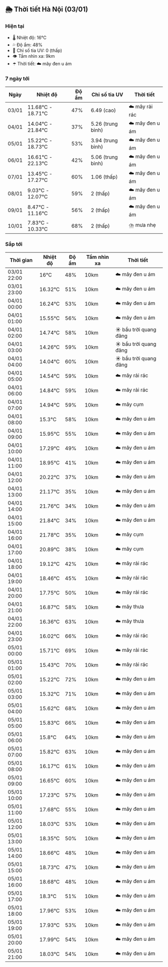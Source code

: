 ## 🌦️ Thời tiết Hà Nội (03/01)

### Hiện tại

- 🌡️ Nhiệt độ: 16℃
- 💦 Độ ẩm: 48%
- 🌟 Chỉ số tia UV: 0 (thấp)
- 👁️ Tầm nhìn xa: 9km
- ☂️ Thời tiết: ☁️ mây đen u ám

### 7 ngày tới

| Ngày | Nhiệt độ | Độ ẩm | Chỉ số tia UV | Thời tiết |
| --- | --- | --- | --- | --- |
| 03/01 | 11.68℃ - 18.71℃ | 47% | 6.49 (cao) | ☁️ mây rải rác |
| 04/01 | 14.04℃ - 21.84℃ | 37% | 5.26 (trung bình) | ☁️ mây đen u ám |
| 05/01 | 15.22℃ - 18.73℃ | 53% | 3.94 (trung bình) | ☁️ mây đen u ám |
| 06/01 | 16.61℃ - 22.13℃ | 42% | 5.06 (trung bình) | ☁️ mây đen u ám |
| 07/01 | 13.45℃ - 17.27℃ | 60% | 1.06 (thấp) | ☁️ mây đen u ám |
| 08/01 | 9.03℃ - 12.07℃ | 59% | 2 (thấp) | ☁️ mây đen u ám |
| 09/01 | 8.47℃ - 11.16℃ | 56% | 2 (thấp) | ☁️ mây đen u ám |
| 10/01 | 7.83℃ - 10.33℃ | 68% | 2 (thấp) | ⛈️ mưa nhẹ |

### Sắp tới

| Thời gian | Nhiệt độ | Độ ẩm | Tầm nhìn xa | Thời tiết |
| --- | --- | --- | --- | --- |
| 03/01 22:00 | 16℃ | 48% | 10km | ☁️ mây đen u ám |
| 03/01 23:00 | 16.32℃ | 51% | 10km | ☁️ mây đen u ám |
| 04/01 00:00 | 16.24℃ | 53% | 10km | ☁️ mây đen u ám |
| 04/01 01:00 | 15.55℃ | 56% | 10km | ☁️ mây đen u ám |
| 04/01 02:00 | 14.74℃ | 58% | 10km | ☀️ bầu trời quang đãng |
| 04/01 03:00 | 14.26℃ | 59% | 10km | ☀️ bầu trời quang đãng |
| 04/01 04:00 | 14.04℃ | 60% | 10km | ☀️ bầu trời quang đãng |
| 04/01 05:00 | 14.54℃ | 59% | 10km | ☁️ mây rải rác |
| 04/01 06:00 | 14.84℃ | 59% | 10km | ☁️ mây rải rác |
| 04/01 07:00 | 14.94℃ | 59% | 10km | ☁️ mây cụm |
| 04/01 08:00 | 15.3℃ | 58% | 10km | ☁️ mây đen u ám |
| 04/01 09:00 | 15.95℃ | 55% | 10km | ☁️ mây đen u ám |
| 04/01 10:00 | 17.29℃ | 49% | 10km | ☁️ mây đen u ám |
| 04/01 11:00 | 18.95℃ | 41% | 10km | ☁️ mây đen u ám |
| 04/01 12:00 | 20.22℃ | 37% | 10km | ☁️ mây đen u ám |
| 04/01 13:00 | 21.17℃ | 35% | 10km | ☁️ mây đen u ám |
| 04/01 14:00 | 21.76℃ | 34% | 10km | ☁️ mây đen u ám |
| 04/01 15:00 | 21.84℃ | 34% | 10km | ☁️ mây đen u ám |
| 04/01 16:00 | 21.78℃ | 35% | 10km | ☁️ mây cụm |
| 04/01 17:00 | 20.89℃ | 38% | 10km | ☁️ mây cụm |
| 04/01 18:00 | 19.12℃ | 42% | 10km | ☁️ mây rải rác |
| 04/01 19:00 | 18.46℃ | 45% | 10km | ☁️ mây rải rác |
| 04/01 20:00 | 17.75℃ | 50% | 10km | ☁️ mây rải rác |
| 04/01 21:00 | 16.87℃ | 58% | 10km | ☁️ mây thưa |
| 04/01 22:00 | 16.36℃ | 63% | 10km | ☁️ mây thưa |
| 04/01 23:00 | 16.02℃ | 66% | 10km | ☁️ mây rải rác |
| 05/01 00:00 | 15.71℃ | 69% | 10km | ☁️ mây rải rác |
| 05/01 01:00 | 15.43℃ | 70% | 10km | ☁️ mây rải rác |
| 05/01 02:00 | 15.22℃ | 72% | 10km | ☁️ mây đen u ám |
| 05/01 03:00 | 15.32℃ | 71% | 10km | ☁️ mây đen u ám |
| 05/01 04:00 | 15.62℃ | 68% | 10km | ☁️ mây đen u ám |
| 05/01 05:00 | 15.83℃ | 66% | 10km | ☁️ mây đen u ám |
| 05/01 06:00 | 15.8℃ | 64% | 10km | ☁️ mây đen u ám |
| 05/01 07:00 | 15.82℃ | 63% | 10km | ☁️ mây đen u ám |
| 05/01 08:00 | 16.17℃ | 61% | 10km | ☁️ mây đen u ám |
| 05/01 09:00 | 16.65℃ | 60% | 10km | ☁️ mây đen u ám |
| 05/01 10:00 | 17.23℃ | 57% | 10km | ☁️ mây đen u ám |
| 05/01 11:00 | 17.68℃ | 55% | 10km | ☁️ mây đen u ám |
| 05/01 12:00 | 18.03℃ | 53% | 10km | ☁️ mây đen u ám |
| 05/01 13:00 | 18.35℃ | 50% | 10km | ☁️ mây đen u ám |
| 05/01 14:00 | 18.66℃ | 48% | 10km | ☁️ mây đen u ám |
| 05/01 15:00 | 18.73℃ | 47% | 10km | ☁️ mây đen u ám |
| 05/01 16:00 | 18.68℃ | 48% | 10km | ☁️ mây đen u ám |
| 05/01 17:00 | 18.3℃ | 51% | 10km | ☁️ mây đen u ám |
| 05/01 18:00 | 17.96℃ | 53% | 10km | ☁️ mây đen u ám |
| 05/01 19:00 | 17.93℃ | 53% | 10km | ☁️ mây đen u ám |
| 05/01 20:00 | 17.99℃ | 54% | 10km | ☁️ mây đen u ám |
| 05/01 21:00 | 18.03℃ | 54% | 10km | ☁️ mây đen u ám |

